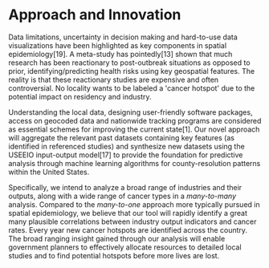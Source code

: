 # Approach and Innovation

Data limitations, uncertainty in decision making and hard-to-use data visualizations have been highlighted as key components in spatial epidemiology[19]. A meta-study has pointedly[13] shown that much research has been reactionary to post-outbreak situations as opposed to prior, identifying/predicting health risks using key geospatial features. The reality is that these reactionary studies are expensive and often controversial. No locality wants to be labeled a 'cancer hotspot' due to the potential impact on residency and industry.

Understanding the local data, designing user-friendly software packages, access on geocoded data and nationwide tracking programs are considered as essential schemes for improving the current state[1]. Our novel approach will aggregate the relevant past datasets containing key features (as identified in referenced studies) and synthesize new datasets using the USEEIO input-output model[17] to provide the foundation for predictive analysis through machine learning algorithms for county-resolution patterns within the United States.

Specifically, we intend to analyze a broad range of industries and their outputs, along with a wide range of cancer types in a *many-to-many* analysis. Compared to the *many-to-one* approach more typically pursued in spatial epidemiology, we believe that our tool will rapidly identify a great many plausible correlations between industry output indicators and cancer rates. Every year new cancer hotspots are identified across the country. The broad ranging insight gained through our analysis will enable government planners to effectively allocate resources to detailed local studies and to find potential hotspots before more lives are lost. 